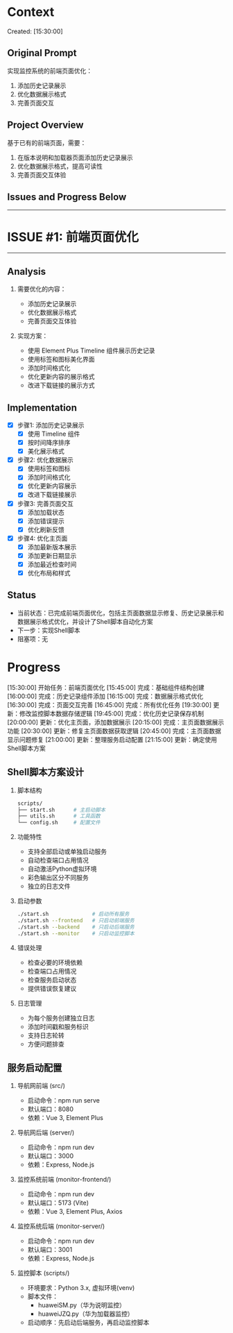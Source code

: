# Context
Created: [15:30:00]

## Original Prompt
实现监控系统的前端页面优化：
1. 添加历史记录展示
2. 优化数据展示格式
3. 完善页面交互

## Project Overview
基于已有的前端页面，需要：
1. 在版本说明和加载器页面添加历史记录展示
2. 优化数据展示格式，提高可读性
3. 完善页面交互体验

## Issues and Progress Below
-----------------------------------
# ISSUE #1: 前端页面优化
-----------------------------------

## Analysis
1. 需要优化的内容：
   - 添加历史记录展示
   - 优化数据展示格式
   - 完善页面交互体验

2. 实现方案：
   - 使用 Element Plus Timeline 组件展示历史记录
   - 使用标签和图标美化界面
   - 添加时间格式化
   - 优化更新内容的展示格式
   - 改进下载链接的展示方式

## Implementation
- [x] 步骤1: 添加历史记录展示
  - [x] 使用 Timeline 组件
  - [x] 按时间降序排序
  - [x] 美化展示格式

- [x] 步骤2: 优化数据展示
  - [x] 使用标签和图标
  - [x] 添加时间格式化
  - [x] 优化更新内容展示
  - [x] 改进下载链接展示

- [x] 步骤3: 完善页面交互
  - [x] 添加加载状态
  - [x] 添加错误提示
  - [x] 优化刷新反馈

- [x] 步骤4: 优化主页面
  - [x] 添加最新版本展示
  - [x] 添加更新日期显示
  - [x] 添加最近检查时间
  - [x] 优化布局和样式

## Status
- 当前状态：已完成前端页面优化，包括主页面数据显示修复、历史记录展示和数据展示格式优化，并设计了Shell脚本自动化方案
- 下一步：实现Shell脚本
- 阻塞项：无

# Progress
[15:30:00] 开始任务：前端页面优化
[15:45:00] 完成：基础组件结构创建
[16:00:00] 完成：历史记录组件添加
[16:15:00] 完成：数据展示格式优化
[16:30:00] 完成：页面交互完善
[16:45:00] 完成：所有优化任务
[19:30:00] 更新：修改监控脚本数据存储逻辑
[19:45:00] 完成：优化历史记录保存机制
[20:00:00] 更新：优化主页面，添加数据展示
[20:15:00] 完成：主页面数据展示功能
[20:30:00] 更新：修复主页面数据获取逻辑
[20:45:00] 完成：主页面数据显示问题修复
[21:00:00] 更新：整理服务启动配置
[21:15:00] 更新：确定使用Shell脚本方案

## Shell脚本方案设计
1. 脚本结构
   ```bash
   scripts/
   ├── start.sh      # 主启动脚本
   ├── utils.sh      # 工具函数
   └── config.sh     # 配置文件
   ```

2. 功能特性
   - 支持全部启动或单独启动服务
   - 自动检查端口占用情况
   - 自动激活Python虚拟环境
   - 彩色输出区分不同服务
   - 独立的日志文件

3. 启动参数
   ```bash
   ./start.sh              # 启动所有服务
   ./start.sh --frontend   # 只启动前端服务
   ./start.sh --backend    # 只启动后端服务
   ./start.sh --monitor    # 只启动监控脚本
   ```

4. 错误处理
   - 检查必要的环境依赖
   - 检查端口占用情况
   - 检查服务启动状态
   - 提供错误恢复建议

5. 日志管理
   - 为每个服务创建独立日志
   - 添加时间戳和服务标识
   - 支持日志轮转
   - 方便问题排查

## 服务启动配置
1. 导航网前端 (src/)
   - 启动命令：npm run serve
   - 默认端口：8080
   - 依赖：Vue 3, Element Plus

2. 导航网后端 (server/)
   - 启动命令：npm run dev
   - 默认端口：3000
   - 依赖：Express, Node.js

3. 监控系统前端 (monitor-frontend/)
   - 启动命令：npm run dev
   - 默认端口：5173 (Vite)
   - 依赖：Vue 3, Element Plus, Axios

4. 监控系统后端 (monitor-server/)
   - 启动命令：npm run dev
   - 默认端口：3001
   - 依赖：Express, Node.js

5. 监控脚本 (scripts/)
   - 环境要求：Python 3.x, 虚拟环境(venv)
   - 脚本文件：
     * huaweiSM.py（华为说明监控）
     * huaweiJZQ.py（华为加载器监控）
   - 启动顺序：先启动后端服务，再启动监控脚本
